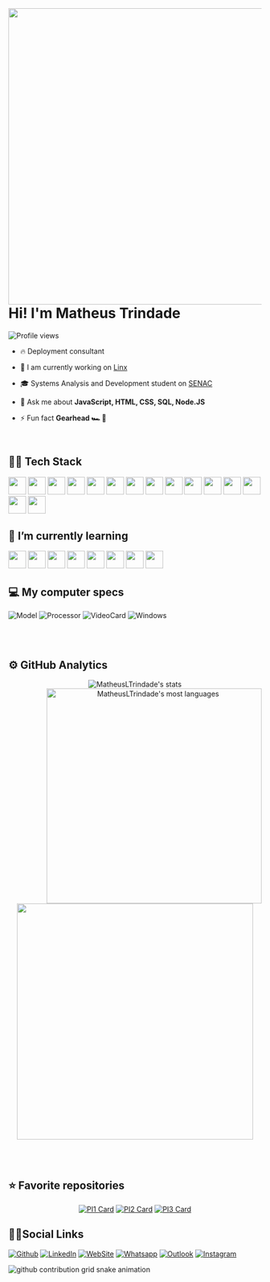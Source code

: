 <img align="right" height="590em" src="https://raw.githubusercontent.com/gist/MatheusLTrindade/fdb1acded15c40f708b58d3c43f4c5b1/raw/b86c96ca4960200f11519c697b23a918bbdfab2b/githubcard.svg"/>
<h1 align="left">Hi! I'm Matheus Trindade</h1>
<p align="left">
  <img src="https://komarev.com/ghpvc/?username=MatheusLTrindade&color=76B900&style=for-the-badge" alt="Profile views"/>
</p>

- 🔥 Deployment consultant

- 🔭 I am currently working on [Linx](https://www.linx.com.br/)

- 🎓 Systems Analysis and Development student on [SENAC](https://www.sp.senac.br/)

- 💬 Ask me about **JavaScript, HTML, CSS, SQL, Node.JS**

- ⚡ Fun fact **Gearhead 🏎️ 🏁**

<br>

## 👨‍💻 Tech Stack
  <code><img src="https://cdn.jsdelivr.net/gh/devicons/devicon/icons/html5/html5-original.svg" width=35 height=35 /></code>
  <code><img src="https://cdn.jsdelivr.net/gh/devicons/devicon/icons/css3/css3-original.svg" width=35 height=35 /></code>
  <code><img src="https://cdn.jsdelivr.net/gh/devicons/devicon/icons/javascript/javascript-original.svg" width=35 height=35 /></code>
  <code><img src="https://cdn.jsdelivr.net/gh/devicons/devicon/icons/python/python-original.svg" width=35 height=35 /></code>
  <code><img src="https://cdn.jsdelivr.net/gh/devicons/devicon/icons/react/react-original.svg" width=35 height=35 /></code>
  <code><img src="https://cdn.jsdelivr.net/gh/devicons/devicon/icons/nodejs/nodejs-original.svg" width=35 height=35 /></code>
  <code><img src="https://cdn.jsdelivr.net/gh/devicons/devicon/icons/sass/sass-original.svg" width=35 height=35 /></code>
  <code><img src="https://cdn.jsdelivr.net/gh/devicons/devicon/icons/bootstrap/bootstrap-original.svg" width=35 height=35 /></code>
  <code><img src="https://cdn.jsdelivr.net/gh/devicons/devicon/icons/bulma/bulma-plain.svg" width=35 height=35 /></code>
  <code><img src="https://cdn.jsdelivr.net/gh/devicons/devicon/icons/figma/figma-original.svg" width=35 height=35 /></code>
  <code><img src="https://cdn.jsdelivr.net/gh/devicons/devicon/icons/canva/canva-original.svg" width=35 height=35 /></code>
  <code><img src="https://cdn.jsdelivr.net/gh/devicons/devicon/icons/java/java-original.svg" width=35 height=35 /></code>
  <code><img src="https://cdn.jsdelivr.net/gh/devicons/devicon/icons/mysql/mysql-original.svg" width=35 height=35 /></code>
  <code><img src="https://cdn.jsdelivr.net/gh/devicons/devicon/icons/vscode/vscode-original.svg" width=35 height=35 /></code>
  <code><img src="https://cdn.jsdelivr.net/gh/devicons/devicon/icons/git/git-original.svg" width=35 height=35 /></code>


## 🌱 I’m currently learning
  <code><img src="https://cdn.jsdelivr.net/gh/devicons/devicon/icons/typescript/typescript-original.svg" width=35 height=35 /></code>
  <code><img src="https://cdn.jsdelivr.net/gh/devicons/devicon/icons/python/python-original.svg" width=35 height=35 /></code>
  <code><img src="https://cdn.jsdelivr.net/gh/devicons/devicon/icons/nodejs/nodejs-original.svg" width=35 height=35 /></code>
  <code><img src="https://cdn.jsdelivr.net/gh/devicons/devicon/icons/mongodb/mongodb-original.svg" width=35 height=35 /></code>
  <code><img src="https://cdn.jsdelivr.net/gh/devicons/devicon/icons/react/react-original.svg" width=35 height=35 /></code>
  <code><img src="https://cdn.jsdelivr.net/gh/devicons/devicon/icons/sequelize/sequelize-original.svg" width=35 height=35 /></code>
  <code><img src="https://cdn.jsdelivr.net/gh/devicons/devicon/icons/nextjs/nextjs-original.svg" width=35 height=35 /></code>
  <code><img src="https://cdn.jsdelivr.net/gh/devicons/devicon/icons/java/java-original.svg" width=35 height=35 /></code>


## 💻 My computer specs  
  ![Model](https://img.shields.io/badge/ACER-Aspire_5-80c242?style=for-the-badge&logo=acer&logoColor=white)
  ![Processor](https://img.shields.io/badge/Intel-Core_i7_10th-0078DC?style=for-the-badge&logo=intel&logoColor=white)
  ![VideoCard](https://img.shields.io/badge/NVIDIA-GeForce_MX250-76B900?style=for-the-badge&logo=nvidia&logoColor=white)
  ![Windows](https://img.shields.io/badge/Windows-11_Pro-0079D6?style=for-the-badge&logo=windows&logoColor=white)

<br><br>

## ⚙️ GitHub Analytics
<div align="center">

  <img src="https://github-readme-stats.vercel.app/api/?username=MatheusLTrindade&show_icons=true&bg_color=282A36&title_color=fff&text_color=ffff&icon_color=31E1F7&hide_border=true&ring_color=25D366&card_width=470&include_all_commits=true" alt="MatheusLTrindade's stats"/>
  <img align="right" height="428px" src="https://github-readme-stats.vercel.app/api/top-langs/?username=MatheusLTrindade&layout=donut-vertical&bg_color=282A36&title_color=fff&text_color=fff&hide_border=true" alt="MatheusLTrindade's most languages"/>
  <img width="470px" src="https://github-readme-stats.vercel.app/api/wakatime?username=MatheusLTrindade&layout=compact&bg_color=282A36&title_color=fff&text_color=fff&hide_border=true"/>

</div>
  
<br><br>

## ⭐ Favorite repositories
<div align="center">
  
  [![PI1 Card](https://github-readme-stats-sigma-seven.vercel.app/api/pin/?username=MatheusLTrindade&bg_color=282A36&title_color=61DDFD&border_color=BD93F9&text_color=fff&icon_color=fff&repo=ProjetoIntegrador1)](https://github.com/MatheusLTrindade/ProjetoIntegrador1)
  [![PI2 Card](https://github-readme-stats-sigma-seven.vercel.app/api/pin/?username=MatheusLTrindade&bg_color=282A36&title_color=61DDFD&border_color=BD93F9&text_color=fff&icon_color=fff&repo=ProjetoIntegrador2)](https://github.com/MatheusLTrindade/ProjetoIntegrador2)
  [![PI3 Card](https://github-readme-stats-sigma-seven.vercel.app/api/pin/?username=MatheusLTrindade&bg_color=282A36&title_color=61DDFD&border_color=BD93F9&text_color=fff&icon_color=fff&repo=ProjetoIntegrador3)](https://github.com/MatheusLTrindade/ProjetoIntegrador3)

</div>

## 🧔‍♂️Social Links
  [![Github](https://img.shields.io/badge/GitHub-100000?style=for-the-badge&logo=github&logoColor=white)](https://github.com/MatheusLTrindade)
  [![LinkedIn](https://img.shields.io/badge/LinkedIn-0077B5?style=for-the-badge&logo=linkedin&logoColor=white)](https://www.linkedin.com/in/matheusltrindade)
  [![WebSite](https://img.shields.io/badge/WebSite-00ADB5?style=for-the-badge&logo=safari&logoColor=white)](https://trindade.netlify.app/)
  [![Whatsapp](https://img.shields.io/badge/WhatsApp-25D366?style=for-the-badge&logo=whatsapp&logoColor=white)](https://wa.me/5511957103895)
  [![Outlook](https://img.shields.io/badge/Outlook-0078D4?style=for-the-badge&logo=microsoft-outlook&logoColor=white)](mailto:matheus.lopes.trindade@hotmail.com)
  [![Instagram](https://img.shields.io/badge/Instagram-E4405F?style=for-the-badge&logo=instagram&logoColor=white)](https://instagram.com/theteu_lt) 


<picture>
  <source media="(prefers-color-scheme: dark)" srcset="https://raw.githubusercontent.com/MatheusLTrindade/MatheusLTrindade/output/github-contribution-grid-snake-dark.svg">
  <source media="(prefers-color-scheme: light)" srcset="https://raw.githubusercontent.com/MatheusLTrindade/MatheusLTrindade/output/github-contribution-grid-snake.svg">
  <img alt="github contribution grid snake animation" src="https://raw.githubusercontent.com/MatheusLTrindade/MatheusLTrindade/output/github-contribution-grid-snake.svg">
</picture>
